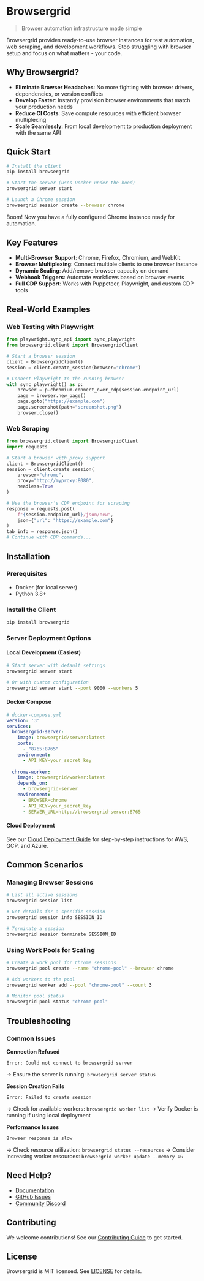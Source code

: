 # Browsergrid

> Browser automation infrastructure made simple

Browsergrid provides ready-to-use browser instances for test automation, web scraping, and development workflows. Stop struggling with browser setup and focus on what matters - your code.

## Why Browsergrid?

- **Eliminate Browser Headaches**: No more fighting with browser drivers, dependencies, or version conflicts
- **Develop Faster**: Instantly provision browser environments that match your production needs
- **Reduce CI Costs**: Save compute resources with efficient browser multiplexing
- **Scale Seamlessly**: From local development to production deployment with the same API

## Quick Start

```bash
# Install the client
pip install browsergrid

# Start the server (uses Docker under the hood)
browsergrid server start

# Launch a Chrome session
browsergrid session create --browser chrome
```

Boom! Now you have a fully configured Chrome instance ready for automation.

## Key Features

- **Multi-Browser Support**: Chrome, Firefox, Chromium, and WebKit
- **Browser Multiplexing**: Connect multiple clients to one browser instance
- **Dynamic Scaling**: Add/remove browser capacity on demand
- **Webhook Triggers**: Automate workflows based on browser events
- **Full CDP Support**: Works with Puppeteer, Playwright, and custom CDP tools

## Real-World Examples

### Web Testing with Playwright

```python
from playwright.sync_api import sync_playwright
from browsergrid.client import BrowsergridClient

# Start a browser session
client = BrowsergridClient()
session = client.create_session(browser="chrome")

# Connect Playwright to the running browser
with sync_playwright() as p:
    browser = p.chromium.connect_over_cdp(session.endpoint_url)
    page = browser.new_page()
    page.goto("https://example.com")
    page.screenshot(path="screenshot.png")
    browser.close()
```

### Web Scraping

```python
from browsergrid.client import BrowsergridClient
import requests

# Start a browser with proxy support
client = BrowsergridClient()
session = client.create_session(
    browser="chrome",
    proxy="http://myproxy:8080",
    headless=True
)

# Use the browser's CDP endpoint for scraping
response = requests.post(
    f"{session.endpoint_url}/json/new",
    json={"url": "https://example.com"}
)
tab_info = response.json()
# Continue with CDP commands...
```

## Installation

### Prerequisites

- Docker (for local server)
- Python 3.8+

### Install the Client

```bash
pip install browsergrid
```

### Server Deployment Options

#### Local Development (Easiest)

```bash
# Start server with default settings
browsergrid server start

# Or with custom configuration
browsergrid server start --port 9000 --workers 5
```

#### Docker Compose

```yaml
# docker-compose.yml
version: '3'
services:
  browsergrid-server:
    image: browsergrid/server:latest
    ports:
      - "8765:8765"
    environment:
      - API_KEY=your_secret_key
      
  chrome-worker:
    image: browsergrid/worker:latest
    depends_on:
      - browsergrid-server
    environment:
      - BROWSER=chrome
      - API_KEY=your_secret_key
      - SERVER_URL=http://browsergrid-server:8765
```

#### Cloud Deployment

See our [Cloud Deployment Guide](https://docs.browsergrid.com/deployment/cloud) for step-by-step instructions for AWS, GCP, and Azure.

## Common Scenarios

### Managing Browser Sessions

```bash
# List all active sessions
browsergrid session list

# Get details for a specific session
browsergrid session info SESSION_ID

# Terminate a session
browsergrid session terminate SESSION_ID
```

### Using Work Pools for Scaling

```bash
# Create a work pool for Chrome sessions
browsergrid pool create --name "chrome-pool" --browser chrome

# Add workers to the pool
browsergrid worker add --pool "chrome-pool" --count 3

# Monitor pool status
browsergrid pool status "chrome-pool"
```

## Troubleshooting

### Common Issues

**Connection Refused**
```
Error: Could not connect to browsergrid server
```
→ Ensure the server is running: `browsergrid server status`

**Session Creation Fails**
```
Error: Failed to create session
```
→ Check for available workers: `browsergrid worker list`
→ Verify Docker is running if using local deployment

**Performance Issues**
```
Browser response is slow
```
→ Check resource utilization: `browsergrid status --resources`
→ Consider increasing worker resources: `browsergrid worker update --memory 4G`

## Need Help?

- [Documentation](https://docs.browsergrid.com)
- [GitHub Issues](https://github.com/galad-ca/browsergrid/issues)
- [Community Discord](https://discord.gg/browsergrid)

## Contributing

We welcome contributions! See our [Contributing Guide](./.github/CONTRIBUTING.md) to get started.

## License

Browsergrid is MIT licensed. See [LICENSE](./LICENSE) for details.

